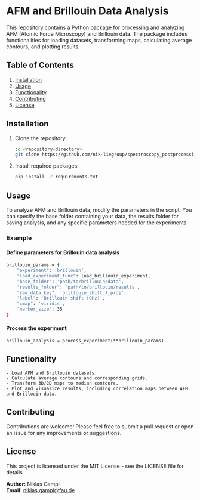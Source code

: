 # AFM and Brillouin Data Analysis
This repository contains a Python package for processing and analyzing AFM (Atomic Force Microscopy) and Brillouin data. The package includes functionalities for loading datasets, transforming maps, calculating average contours, and plotting results.

## Table of Contents

1. [Installation](#installation)
2. [Usage](#usage)
3. [Functionality](#functionality)
4. [Contributing](#contributing)
5. [License](#license)

## Installation
1. Clone the repository:
   ```bash
   cd <repository-directory>
   git clone https://github.com/nik-liegroup/spectroscopy_postprocessing
   ```

2. Install required packages:
    ```bash
   pip install -r requirements.txt
   ```

## Usage
To analyze AFM and Brillouin data, modify the parameters in the script. You can specify the base folder containing your data, the results folder for saving analysis, and any specific parameters needed for the experiments.

### Example
#### Define parameters for Brillouin data analysis
```bash
brillouin_params = {
    "experiment": 'brillouin',
    "load_experiment_func": load_brillouin_experiment,
    "base_folder": 'path/to/brillouin/data',
    "results_folder": 'path/to/brillouin/results',
    "raw_data_key": 'brillouin_shift_f_proj',
    "label": 'Brillouin shift (GHz)',
    "cmap": 'viridis',
    "marker_size": 35
}
```

#### Process the experiment
```
brillouin_analysis = process_experiment(**brillouin_params)
```

## Functionality

    - Load AFM and Brillouin datasets.
    - Calculate average contours and corresponding grids.
    - Transform 3D/2D maps to median contours.
    - Plot and visualize results, including correlation maps between AFM and Brillouin data.

## Contributing
Contributions are welcome! Please feel free to submit a pull request or open an issue for any improvements or suggestions.


## License
This project is licensed under the MIT License - see the LICENSE file for details.

**Author:** Niklas Gampl\
**Email:** niklas.gampl@fau.de